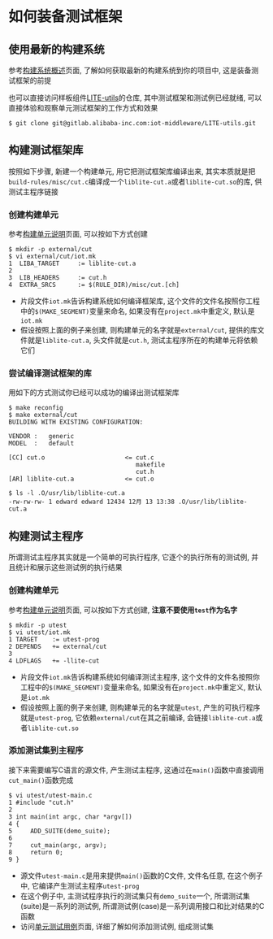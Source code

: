 # 如何装备测试框架

## 使用最新的构建系统

参考[构建系统概述](https://code.aliyun.com/edward.yangx/public-docs/wikis/build/build-system-introduction)页面, 了解如何获取最新的构建系统到你的项目中, 这是装备测试框架的前提

也可以直接访问样板组件[LITE-utils](http://gitlab.alibaba-inc.com/iot-middleware/LITE-utils)的仓库, 其中测试框架和测试例已经就绪, 可以直接体验和观察单元测试框架的工作方式和效果

    $ git clone git@gitlab.alibaba-inc.com:iot-middleware/LITE-utils.git

## 构建测试框架库

按照如下步骤, 新建一个构建单元, 用它把测试框架库编译出来, 其实本质就是把`build-rules/misc/cut.c`编译成一个`liblite-cut.a`或者`liblite-cut.so`的库, 供测试主程序链接

### 创建构建单元

参考[构建单元说明](https://code.aliyun.com/edward.yangx/public-docs/wikis/build/build-system-units)页面, 可以按如下方式创建

    $ mkdir -p external/cut
    $ vi external/cut/iot.mk
    1  LIBA_TARGET     := liblite-cut.a
    2
    3  LIB_HEADERS     := cut.h
    4  EXTRA_SRCS      := $(RULE_DIR)/misc/cut.[ch]

* 片段文件`iot.mk`告诉构建系统如何编译框架库, 这个文件的文件名按照你工程中的`$(MAKE_SEGMENT)`变量来命名, 如果没有在`project.mk`中重定义, 默认是`iot.mk`
* 假设按照上面的例子来创建, 则构建单元的名字就是`external/cut`, 提供的库文件就是`liblite-cut.a`, 头文件就是`cut.h`, 测试主程序所在的构建单元将依赖它们

### 尝试编译测试框架的库
用如下的方式测试你已经可以成功的编译出测试框架库

    $ make reconfig
    $ make external/cut
    BUILDING WITH EXISTING CONFIGURATION:

    VENDOR :   generic
    MODEL  :   default

    [CC] cut.o                      <= cut.c                                    
                                       makefile
                                       cut.h
    [AR] liblite-cut.a              <= cut.o    
   
    $ ls -l .O/usr/lib/liblite-cut.a
    -rw-rw-rw- 1 edward edward 12434 12月 13 13:38 .O/usr/lib/liblite-cut.a

## 构建测试主程序

所谓测试主程序其实就是一个简单的可执行程序, 它逐个的执行所有的测试例, 并且统计和展示这些测试例的执行结果

### 创建构建单元

参考[构建单元说明](https://code.aliyun.com/edward.yangx/public-docs/wikis/build/build-system-units)页面, 可以按如下方式创建, **注意不要使用`test`作为名字**

    $ mkdir -p utest
    $ vi utest/iot.mk
    1 TARGET    := utest-prog
    2 DEPENDS   += external/cut
    3
    4 LDFLAGS   += -llite-cut

* 片段文件`iot.mk`告诉构建系统如何编译测试主程序, 这个文件的文件名按照你工程中的`$(MAKE_SEGMENT)`变量来命名, 如果没有在`project.mk`中重定义, 默认是`iot.mk`
* 假设按照上面的例子来创建, 则构建单元的名字就是`utest`, 产生的可执行程序就是`utest-prog`, 它依赖`external/cut`在其之前编译, 会链接`liblite-cut.a`或者`liblite-cut.so`

### 添加测试集到主程序

接下来需要编写C语言的源文件, 产生测试主程序, 这通过在`main()`函数中直接调用`cut_main()`函数完成

    $ vi utest/utest-main.c
    1 #include "cut.h"
    2
    3 int main(int argc, char *argv[])
    4 {
    5     ADD_SUITE(demo_suite);
    6
    7     cut_main(argc, argv);
    8     return 0;
    9 }

* 源文件`utest-main.c`是用来提供`main()`函数的C文件, 文件名任意, 在这个例子中, 它编译产生测试主程序`utest-prog`
* 在这个例子中, 主测试程序执行的测试集只有`demo_suite`一个, 所谓测试集(suite)是一系列的测试例, 所谓测试例(case)是一系列调用接口和比对结果的C函数
* 访问[单元测试用例](https://code.aliyun.com/edward.yangx/public-docs/wikis/utest/ut-case)页面, 详细了解如何添加测试例, 组成测试集